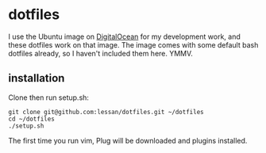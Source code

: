 # dotfiles
I use the Ubuntu image on [DigitalOcean](http://www.digitalocean.com) for my development work,
and these dotfiles work on that image. The image comes with some default bash dotfiles already, 
so I haven't included them here. YMMV.

## installation
Clone then run setup.sh:

    git clone git@github.com:lessan/dotfiles.git ~/dotfiles
    cd ~/dotfiles
    ./setup.sh

The first time you run vim, Plug will be downloaded and plugins installed.
